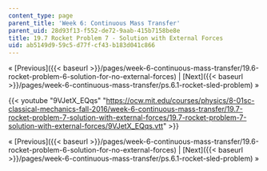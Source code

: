 ```yaml
---
content_type: page
parent_title: 'Week 6: Continuous Mass Transfer'
parent_uid: 28d93f13-f552-de72-9aab-415b7158be8e
title: 19.7 Rocket Problem 7 - Solution with External Forces
uid: ab5149d9-59c5-d77f-cf43-b183d041c866
---
```


« [Previous]({{< baseurl >}}/pages/week-6-continuous-mass-transfer/19.6-rocket-problem-6-solution-for-no-external-forces) | [Next]({{< baseurl >}}/pages/week-6-continuous-mass-transfer/ps.6.1-rocket-sled-problem) »

{{< youtube "9VJetX_EQqs" "https://ocw.mit.edu/courses/physics/8-01sc-classical-mechanics-fall-2016/week-6-continuous-mass-transfer/19.7-rocket-problem-7-solution-with-external-forces/19.7-rocket-problem-7-solution-with-external-forces/9VJetX_EQqs.vtt" >}}

« [Previous]({{< baseurl >}}/pages/week-6-continuous-mass-transfer/19.6-rocket-problem-6-solution-for-no-external-forces) | [Next]({{< baseurl >}}/pages/week-6-continuous-mass-transfer/ps.6.1-rocket-sled-problem) »